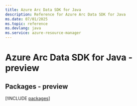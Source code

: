```yaml
---
title: Azure Arc Data SDK for Java
description: Reference for Azure Arc Data SDK for Java
ms.date: 07/01/2025
ms.topic: reference
ms.devlang: java
ms.service: azure-resource-manager
---
```

# Azure Arc Data SDK for Java - preview
## Packages - preview
[!INCLUDE [packages](arc-data-index.md)]